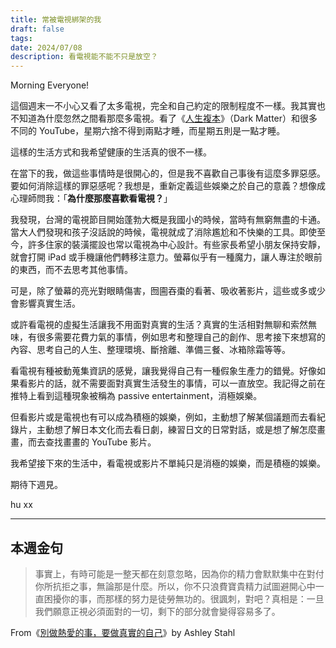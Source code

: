 ```yaml
---
title: 常被電視綁架的我
draft: false
tags: 
date: 2024/07/08
description: 看電視能不能不只是放空？
---
```

Morning Everyone!

這個週末一不小心又看了太多電視，完全和自己約定的限制程度不一樣。我其實也不知道為什麼忽然之間看那麼多電視。看了《[​人生複本​](https://tv.apple.com/us/show/dark-matter/umc.cmc.4luj45vtqpmjsvb6sc2675oeg)》（Dark Matter）和很多不同的 YouTube，星期六捨不得到兩點才睡，而星期五則是一點才睡。

這樣的生活方式和我希望健康的生活真的很不一樣。

在當下的我，做這些事情時是很開心的，但是我不喜歡自己事後有這麼多罪惡感。要如何消除這樣的罪惡感呢？我想是，重新定義這些娛樂之於自己的意義？想像成心理師問我：「**為什麼那麼喜歡看電視？**」

我發現，台灣的電視節目開始蓬勃大概是我國小的時候，當時有無窮無盡的卡通。當大人們發現和孩子沒話說的時候，電視就成了消除尷尬和不快樂的工具。即使至今，許多住家的裝潢擺設也常以電視為中心設計。有些家長希望小朋友保持安靜，就會打開 iPad 或手機讓他們轉移注意力。螢幕似乎有一種魔力，讓人專注於眼前的東西，而不去思考其他事情。

可是，除了螢幕的亮光對眼睛傷害，囫圇吞棗的看著、吸收著影片，這些或多或少會影響真實生活。

或許看電視的虛擬生活讓我不用面對真實的生活？真實的生活相對無聊和索然無味，有很多需要花費力氣的事情，例如思考和整理自己的創作、思考接下來想寫的內容、思考自己的人生、整理環境、斷捨離、準備三餐、冰箱除霜等等。

看電視有種被動蒐集資訊的感覺，讓我覺得自己有一種假象生產力的錯覺。好像如果看影片的話，就不需要面對真實生活發生的事情，可以一直放空。我記得之前在推特上看到這種現象被稱為 passive entertainment，消極娛樂。

但看影片或是電視也有可以成為積極的娛樂，例如，主動想了解某個議題而去看紀錄片，主動想了解日本文化而去看日劇，練習日文的日常對話，或是想了解怎麼畫畫，而去查找畫畫的 YouTube 影片。

我希望接下來的生活中，看電視或影片不單純只是消極的娛樂，而是積極的娛樂。

期待下週見。

hu xx

---

## 本週金句

> 事實上，有時可能是一整天都在刻意忽略，因為你的精力會默默集中在對付你所抗拒之事，無論那是什麼。所以，你不只浪費寶貴精力試圖避開心中一直困擾你的事，而那樣的努力是徒勞無功的。很諷刺，對吧？真相是：一旦我們願意正視必須面對的一切，剩下的部分就會變得容易多了。

From《[​別做熱愛的事，要做真實的自己​](https://r10.to/hNoMZW)》by Ashley Stahl
